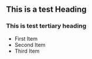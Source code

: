 ## This is a test Heading

###  This is test tertiary heading

* First Item
* Second Item
* Third Item

